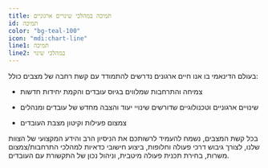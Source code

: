 ```yaml
---
title: תמיכה במהלכי שינויים ארגוניים
id: תמיכה
color: "bg-teal-100"
icon: "mdi:chart-line"
line1: תמיכה
line2: במהלכי שינוי
---
```


בעולם הדינאמי בו אנו חיים ארגונים נדרשים להתמודד עם קשת רחבה של מצבים כולל:

- צמיחה והתרחבות שמלווים בגיוס עובדים והקמת יחידות חדשות

- שינויים ארגוניים וטכנולוגיים שדורשים שינויי יעוד והצבה מחדש של עובדים ומנהלים

- צמצום פעילות וקיטון מצבת העובדים

בכל קשת המצבים, נשמח להעמיד לרשותכם את הניסיון הרב והידע המקצועי של הצוות שלנו, לצורך גיבוש דרכי פעולה וחלופות, ביצוע חישובי כדאיות למהלכי התרחבות/צמצום משרות, בחירת תכנית פעולה מיטבית, וניהול נכון של התקשורת עם העובדים.
